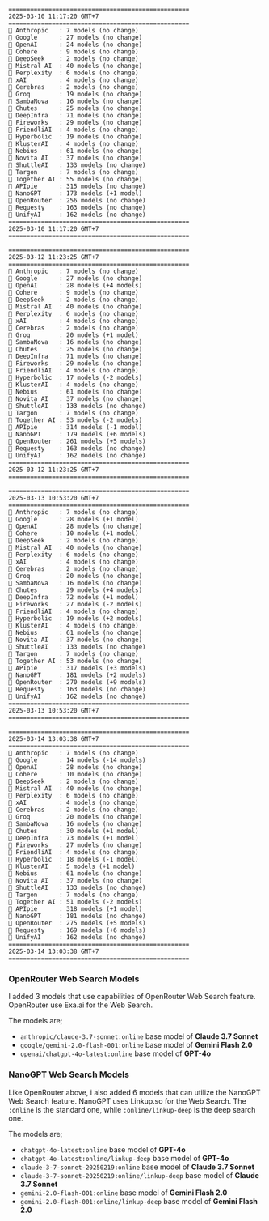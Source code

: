 ```plaintext 
==================================================
2025-03-10 11:17:20 GMT+7
==================================================
🤖 Anthropic   : 7 models (no change)
🤖 Google      : 27 models (no change)
🤖 OpenAI      : 24 models (no change)
🤖 Cohere      : 9 models (no change)
🤖 DeepSeek    : 2 models (no change)
🤖 Mistral AI  : 40 models (no change)
🤖 Perplexity  : 6 models (no change)
🤖 xAI         : 4 models (no change)
🤖 Cerebras    : 2 models (no change)
🤖 Groq        : 19 models (no change)
🤖 SambaNova   : 16 models (no change)
🤖 Chutes      : 25 models (no change)
🤖 DeepInfra   : 71 models (no change)
🤖 Fireworks   : 29 models (no change)
🤖 FriendliAI  : 4 models (no change)
🤖 Hyperbolic  : 19 models (no change)
🤖 KlusterAI   : 4 models (no change)
🤖 Nebius      : 61 models (no change)
🤖 Novita AI   : 37 models (no change)
🤖 ShuttleAI   : 133 models (no change)
🤖 Targon      : 7 models (no change)
🤖 Together AI : 55 models (no change)
🤖 APIpie      : 315 models (no change)
🤖 NanoGPT     : 173 models (+1 model)
🤖 OpenRouter  : 256 models (no change)
🤖 Requesty    : 163 models (no change)
🤖 UnifyAI     : 162 models (no change)
==================================================
2025-03-10 11:17:20 GMT+7
==================================================

==================================================
2025-03-12 11:23:25 GMT+7
==================================================
🤖 Anthropic   : 7 models (no change)
🤖 Google      : 27 models (no change)
🤖 OpenAI      : 28 models (+4 models)
🤖 Cohere      : 9 models (no change)
🤖 DeepSeek    : 2 models (no change)
🤖 Mistral AI  : 40 models (no change)
🤖 Perplexity  : 6 models (no change)
🤖 xAI         : 4 models (no change)
🤖 Cerebras    : 2 models (no change)
🤖 Groq        : 20 models (+1 model)
🤖 SambaNova   : 16 models (no change)
🤖 Chutes      : 25 models (no change)
🤖 DeepInfra   : 71 models (no change)
🤖 Fireworks   : 29 models (no change)
🤖 FriendliAI  : 4 models (no change)
🤖 Hyperbolic  : 17 models (-2 models)
🤖 KlusterAI   : 4 models (no change)
🤖 Nebius      : 61 models (no change)
🤖 Novita AI   : 37 models (no change)
🤖 ShuttleAI   : 133 models (no change)
🤖 Targon      : 7 models (no change)
🤖 Together AI : 53 models (-2 models)
🤖 APIpie      : 314 models (-1 model)
🤖 NanoGPT     : 179 models (+6 models)
🤖 OpenRouter  : 261 models (+5 models)
🤖 Requesty    : 163 models (no change)
🤖 UnifyAI     : 162 models (no change)
==================================================
2025-03-12 11:23:25 GMT+7
==================================================

==================================================
2025-03-13 10:53:20 GMT+7
==================================================
🤖 Anthropic   : 7 models (no change)
🤖 Google      : 28 models (+1 model)
🤖 OpenAI      : 28 models (no change)
🤖 Cohere      : 10 models (+1 model)
🤖 DeepSeek    : 2 models (no change)
🤖 Mistral AI  : 40 models (no change)
🤖 Perplexity  : 6 models (no change)
🤖 xAI         : 4 models (no change)
🤖 Cerebras    : 2 models (no change)
🤖 Groq        : 20 models (no change)
🤖 SambaNova   : 16 models (no change)
🤖 Chutes      : 29 models (+4 models)
🤖 DeepInfra   : 72 models (+1 model)
🤖 Fireworks   : 27 models (-2 models)
🤖 FriendliAI  : 4 models (no change)
🤖 Hyperbolic  : 19 models (+2 models)
🤖 KlusterAI   : 4 models (no change)
🤖 Nebius      : 61 models (no change)
🤖 Novita AI   : 37 models (no change)
🤖 ShuttleAI   : 133 models (no change)
🤖 Targon      : 7 models (no change)
🤖 Together AI : 53 models (no change)
🤖 APIpie      : 317 models (+3 models)
🤖 NanoGPT     : 181 models (+2 models)
🤖 OpenRouter  : 270 models (+9 models)
🤖 Requesty    : 163 models (no change)
🤖 UnifyAI     : 162 models (no change)
==================================================
2025-03-13 10:53:20 GMT+7
==================================================

==================================================
2025-03-14 13:03:38 GMT+7
==================================================
🤖 Anthropic   : 7 models (no change)
🤖 Google      : 14 models (-14 models)
🤖 OpenAI      : 28 models (no change)
🤖 Cohere      : 10 models (no change)
🤖 DeepSeek    : 2 models (no change)
🤖 Mistral AI  : 40 models (no change)
🤖 Perplexity  : 6 models (no change)
🤖 xAI         : 4 models (no change)
🤖 Cerebras    : 2 models (no change)
🤖 Groq        : 20 models (no change)
🤖 SambaNova   : 16 models (no change)
🤖 Chutes      : 30 models (+1 model)
🤖 DeepInfra   : 73 models (+1 model)
🤖 Fireworks   : 27 models (no change)
🤖 FriendliAI  : 4 models (no change)
🤖 Hyperbolic  : 18 models (-1 model)
🤖 KlusterAI   : 5 models (+1 model)
🤖 Nebius      : 61 models (no change)
🤖 Novita AI   : 37 models (no change)
🤖 ShuttleAI   : 133 models (no change)
🤖 Targon      : 7 models (no change)
🤖 Together AI : 51 models (-2 models)
🤖 APIpie      : 318 models (+1 model)
🤖 NanoGPT     : 181 models (no change)
🤖 OpenRouter  : 275 models (+5 models)
🤖 Requesty    : 169 models (+6 models)
🤖 UnifyAI     : 162 models (no change)
==================================================
2025-03-14 13:03:38 GMT+7
==================================================
```

### OpenRouter Web Search Models
I added 3 models that use capabilities of OpenRouter Web Search feature. OpenRouter use Exa.ai for the Web Search.

The models are;
- `anthropic/claude-3.7-sonnet:online` base model of **Claude 3.7 Sonnet**
- `google/gemini-2.0-flash-001:online` base model of **Gemini Flash 2.0**
- `openai/chatgpt-4o-latest:online` base model of **GPT-4o**

### NanoGPT Web Search Models 
Like OpenRouter above, i also added 6 models that can utilize the NanoGPT Web Search feature. NanoGPT uses Linkup.so for the Web Search. The `:online` is the standard one, while `:online/linkup-deep` is the deep search one.

The models are;
- `chatgpt-4o-latest:online` base model of **GPT-4o**
- `chatgpt-4o-latest:online/linkup-deep` base model of **GPT-4o**
- `claude-3-7-sonnet-20250219:online` base model of **Claude 3.7 Sonnet**
- `claude-3-7-sonnet-20250219:online/linkup-deep` base model of **Claude 3.7 Sonnet**
- `gemini-2.0-flash-001:online` base model of **Gemini Flash 2.0**
- `gemini-2.0-flash-001:online/linkup-deep` base model of **Gemini Flash 2.0**